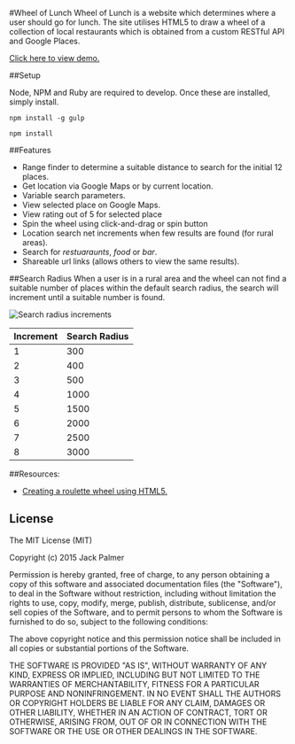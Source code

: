#Wheel of Lunch
Wheel of Lunch is a website which determines where a user should go for lunch. The site utilises HTML5 to draw a wheel of a collection of local restaurants which is obtained from a custom RESTful API and Google Places.

[Click here to view demo.](http://UsainBloot.github.io/wheel-of-lunch)

##Setup

Node, NPM and Ruby are required to develop.
Once these are installed, simply install.

```
npm install -g gulp

npm install

```

##Features

* Range finder to determine a suitable distance to search for the initial 12 places.
* Get location via Google Maps or by current location.
* Variable search parameters.
* View selected place on Google Maps.
* View rating out of 5 for selected place
* Spin the wheel using click-and-drag or spin button
* Location search net increments when few results are found (for rural areas).
* Search for *restuaraunts*, *food* or *bar*.
* Shareable url links (allows others to view the same results).

##Search Radius
When a user is in a rural area and the wheel can not find a suitable number of places within the default search radius, the search will increment until a suitable number is found.

![Search radius increments](http://i.imgur.com/8YYuZlg.png "Search radius increments")

Increment | Search Radius
--- | ---
1 | 300
2 | 400
3 | 500
4 | 1000
5 | 1500
6 | 2000
7 | 2500
8 | 3000

##Resources:

* [Creating a roulette wheel using HTML5.](http://tech.pro/tutorial/1008/creating-a-roulette-wheel-using-html5-canvas)

## License

The MIT License (MIT)

Copyright (c) 2015 Jack Palmer

Permission is hereby granted, free of charge, to any person obtaining a copy
of this software and associated documentation files (the "Software"), to deal
in the Software without restriction, including without limitation the rights
to use, copy, modify, merge, publish, distribute, sublicense, and/or sell
copies of the Software, and to permit persons to whom the Software is
furnished to do so, subject to the following conditions:

The above copyright notice and this permission notice shall be included in all
copies or substantial portions of the Software.

THE SOFTWARE IS PROVIDED "AS IS", WITHOUT WARRANTY OF ANY KIND, EXPRESS OR
IMPLIED, INCLUDING BUT NOT LIMITED TO THE WARRANTIES OF MERCHANTABILITY,
FITNESS FOR A PARTICULAR PURPOSE AND NONINFRINGEMENT. IN NO EVENT SHALL THE
AUTHORS OR COPYRIGHT HOLDERS BE LIABLE FOR ANY CLAIM, DAMAGES OR OTHER
LIABILITY, WHETHER IN AN ACTION OF CONTRACT, TORT OR OTHERWISE, ARISING FROM,
OUT OF OR IN CONNECTION WITH THE SOFTWARE OR THE USE OR OTHER DEALINGS IN THE
SOFTWARE.
